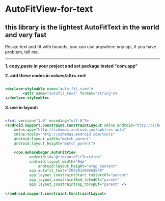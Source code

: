 # AutoFitView-for-text

## this library is the lightest AutoFitText in the world and very fast

Resize text and fit with bounds,
you can use anywhere any api,
if you have problem, tell me.

--------------------------------------

**1. copy,paste in your project and set package insted "com.app"**

**2. add these codes in values/attrs.xml:**
```xml

<declare-styleable name="auto_fit_view">
        <attr name="autofit_text" format="string"/>
</declare-styleable>

```

**3. use in layout:**
```xml

<?xml version="1.0" encoding="utf-8"?>
<android.support.constraint.ConstraintLayout xmlns:android="http://schemas.android.com/apk/res/android"
	xmlns:app="http://schemas.android.com/apk/res-auto"
	xmlns:tools="http://schemas.android.com/tools"
	android:layout_width="match_parent"
	android:layout_height="match_parent">

	<com.mohasebegar.AutoFitView
	       android:id="@+id/autoFitTextView"
  	       android:layout_width="0dp"
    	       android:layout_height="wrap_content"
	       app:autofit_text="200181280064548"
	       app:layout_constraintStart_toStartOf="parent"
	       app:layout_constraintEnd_toEndOf="parent"
	       app:layout_constraintTop_toTopOf="parent" />
       
</android.support.constraint.ConstraintLayout>

```
